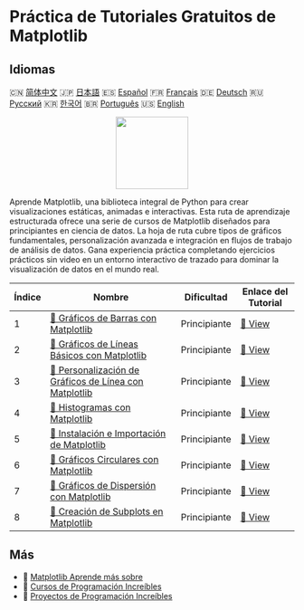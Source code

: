# Práctica de Tutoriales Gratuitos de Matplotlib

## Idiomas

🇨🇳 [简体中文](README_zh.md) 🇯🇵 [日本語](README_ja.md) 🇪🇸 [Español](README_es.md) 🇫🇷 [Français](README_fr.md) 🇩🇪 [Deutsch](README_de.md) 🇷🇺 [Русский](README_ru.md) 🇰🇷 [한국어](README_ko.md) 🇧🇷 [Português](README_pt.md) 🇺🇸 [English](README.md) 

<div align="center">
<img width="128px" src="https://file.labex.io/path/6PDQ0G40CdCX.png">
</div>

Aprende Matplotlib, una biblioteca integral de Python para crear visualizaciones estáticas, animadas e interactivas. Esta ruta de aprendizaje estructurada ofrece una serie de cursos de Matplotlib diseñados para principiantes en ciencia de datos. La hoja de ruta cubre tipos de gráficos fundamentales, personalización avanzada e integración en flujos de trabajo de análisis de datos. Gana experiencia práctica completando ejercicios prácticos sin video en un entorno interactivo de trazado para dominar la visualización de datos en el mundo real.

|   Índice | Nombre                                                                                                                                      | Dificultad   | Enlace del Tutorial                                                                           |
|----------|---------------------------------------------------------------------------------------------------------------------------------------------|--------------|-----------------------------------------------------------------------------------------------|
|        1 | [📖 Gráficos de Barras con Matplotlib](https://labex.io/es/tutorials/matplotlib-matplotlib-bar-charts-596563)                               | Principiante | [🔗 View](https://labex.io/es/tutorials/matplotlib-matplotlib-bar-charts-596563)              |
|        2 | [📖 Gráficos de Líneas Básicos con Matplotlib](https://labex.io/es/tutorials/matplotlib-matplotlib-basic-line-plots-596564)                 | Principiante | [🔗 View](https://labex.io/es/tutorials/matplotlib-matplotlib-basic-line-plots-596564)        |
|        3 | [📖 Personalización de Gráficos de Línea con Matplotlib](https://labex.io/es/tutorials/matplotlib-matplotlib-customizing-line-plots-596565) | Principiante | [🔗 View](https://labex.io/es/tutorials/matplotlib-matplotlib-customizing-line-plots-596565)  |
|        4 | [📖 Histogramas con Matplotlib](https://labex.io/es/tutorials/matplotlib-matplotlib-histograms-596566)                                      | Principiante | [🔗 View](https://labex.io/es/tutorials/matplotlib-matplotlib-histograms-596566)              |
|        5 | [📖 Instalación e Importación de Matplotlib](https://labex.io/es/tutorials/matplotlib-matplotlib-installation-and-import-596567)            | Principiante | [🔗 View](https://labex.io/es/tutorials/matplotlib-matplotlib-installation-and-import-596567) |
|        6 | [📖 Gráficos Circulares con Matplotlib](https://labex.io/es/tutorials/matplotlib-matplotlib-pie-charts-596568)                              | Principiante | [🔗 View](https://labex.io/es/tutorials/matplotlib-matplotlib-pie-charts-596568)              |
|        7 | [📖 Gráficos de Dispersión con Matplotlib](https://labex.io/es/tutorials/matplotlib-matplotlib-scatter-plots-596569)                        | Principiante | [🔗 View](https://labex.io/es/tutorials/matplotlib-matplotlib-scatter-plots-596569)           |
|        8 | [📖 Creación de Subplots en Matplotlib](https://labex.io/es/tutorials/matplotlib-matplotlib-subplots-creation-596570)                       | Principiante | [🔗 View](https://labex.io/es/tutorials/matplotlib-matplotlib-subplots-creation-596570)       |

## Más

- 🔗 [Matplotlib Aprende más sobre](https://labex.io/es/skilltrees/matplotlib)
- 🔗 [Cursos de Programación Increíbles](https://github.com/labex-labs/awesome-programming-courses)
- 🔗 [Proyectos de Programación Increíbles](https://github.com/labex-labs/awesome-programming-projects)

